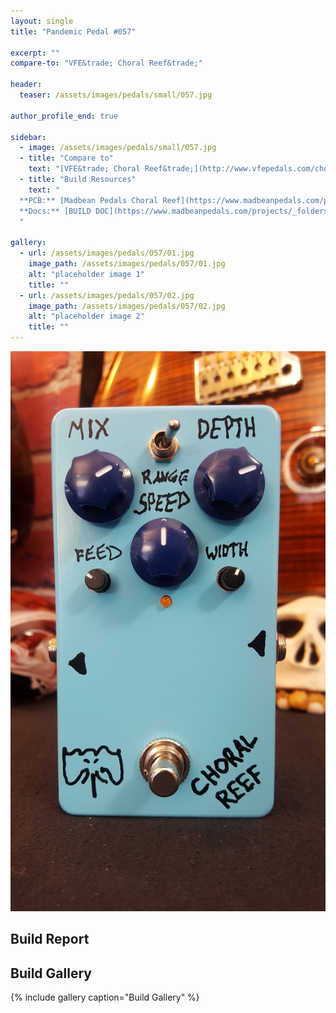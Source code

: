 ```yaml
---
layout: single
title: "Pandemic Pedal #057"

excerpt: ""
compare-to: "VFE&trade; Choral Reef&trade;"

header:
  teaser: /assets/images/pedals/small/057.jpg

author_profile_end: true

sidebar:
  - image: /assets/images/pedals/small/057.jpg
  - title: "Compare to"
    text: "[VFE&trade; Choral Reef&trade;](http://www.vfepedals.com/choral-reef.html)"
  - title: "Build Resources"
    text: "
  **PCB:** [Madbean Pedals Choral Reef](https://www.madbeanpedals.com/projects/index.html)<br>
  **Docs:** [BUILD DOC](https://www.madbeanpedals.com/projects/_folders/VFE/docs/VFE_ChoralReef.zip)
  "

gallery:
  - url: /assets/images/pedals/057/01.jpg
    image_path: /assets/images/pedals/057/01.jpg
    alt: "placeholder image 1"
    title: ""
  - url: /assets/images/pedals/057/02.jpg
    image_path: /assets/images/pedals/057/02.jpg
    alt: "placeholder image 2"
    title: ""
---
```


[![header](/assets/images/pedals/057.jpg)](/assets/images/pedals/057.jpg)

## Build Report ##



## Build Gallery ##

{% include gallery caption="Build Gallery" %}